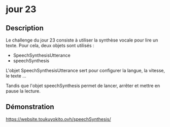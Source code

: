# jour 23
## Description
Le challenge du jour 23 consiste à utiliser la synthèse vocale pour lire un texte.
Pour cela, deux objets sont utilisés :
- SpeechSynthesisUtterance
- speechSynthesis

L'objet SpeechSynthesisUtterance sert pour configurer la langue, la vitesse, le texte ...

Tandis que l'objet speechSynthesis permet de lancer, arrêter et mettre en pause la lecture.
## Démonstration
https://website.toukuyokito.ovh/speechSynthesis/


